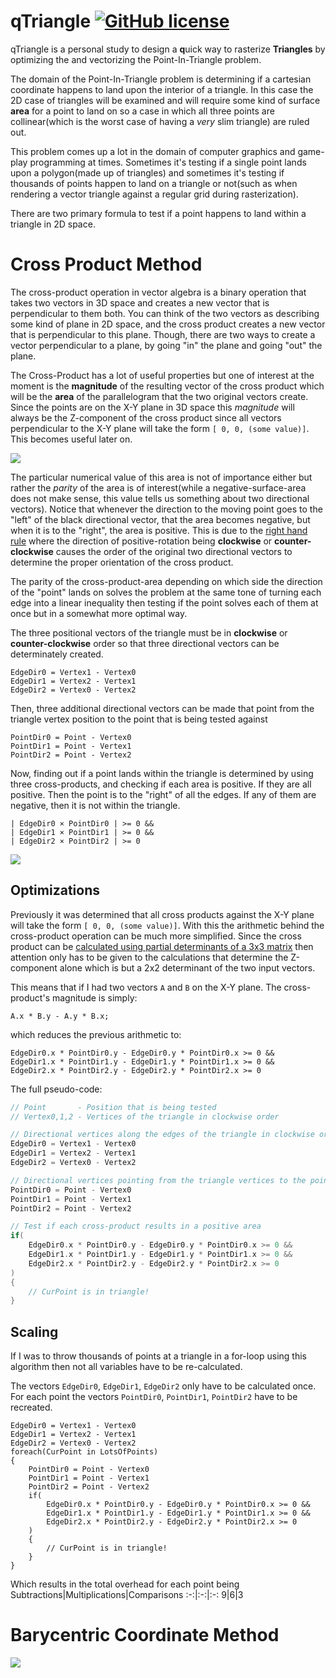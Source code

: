 # qTriangle [![GitHub license](https://img.shields.io/badge/license-MIT-blue.svg)](https://raw.githubusercontent.com/Wunkolo/qTriangle/master/LICENSE)

qTriangle is a personal study to design a **q**uick way to rasterize **Triangles** by optimizing the and vectorizing the Point-In-Triangle problem.

The domain of the Point-In-Triangle problem is determining if a cartesian coordinate happens to land upon the interior of a triangle. In this case the 2D case of triangles will be examined and will require some kind of surface **area** for a point to land on so a case in which all three points are collinear(which is the worst case of having a *very* slim triangle) are ruled out.

This problem comes up a lot in the domain of computer graphics and game-play programming at times. Sometimes it's testing if a single point lands upon a polygon(made up of triangles) and sometimes it's testing if thousands of points happen to land on a triangle or not(such as when rendering a vector triangle against a regular grid during rasterization).

There are two primary formula to test if a point happens to land within a triangle in 2D space.

# Cross Product Method

The cross-product operation in vector algebra is a binary operation that takes two vectors in 3D space and creates a new vector that is perpendicular to them both. You can think of the two vectors as describing some kind of plane in 2D space, and the cross product creates a new vector that is perpendicular to this plane. Though, there are two ways to create a vector perpendicular to a plane, by going "in" the plane and going "out" the plane.

The Cross-Product has a lot of useful properties but one of interest at the moment is the **magnitude** of the resulting vector of the cross product which will be the **area** of the parallelogram that the two original vectors create. Since the points are on the X-Y plane in 3D space this *magnitude* will always be the Z-component of the cross product since all vectors perpendicular to the X-Y plane will take the form `[ 0, 0, (some value)]`. This becomes useful later on.

![](media/Cross.gif)

The particular numerical value of this area is not of importance either but rather the *parity* of the area is of interest(while a negative-surface-area does not make sense, this value tells us something about two directional vectors). Notice that whenever the direction to the moving point goes to the "left" of the black directional vector, that the area becomes negative, but when it is to the "right", the area is positive.
This is due to the [right hand rule](https://en.wikipedia.org/wiki/Right-hand_rule) where the direction of positive-rotation being **clockwise** or **counter-clockwise** causes the order of the original two directional vectors to determine the proper orientation of the cross product.

The parity of the cross-product-area depending on which side the direction of the "point" lands on solves the problem at the same tone of turning each edge into a linear inequality then testing if the point solves each of them at once but in a somewhat more optimal way.

The three positional vectors of the triangle must be in **clockwise** or **counter-clockwise** order so that three directional vectors can be determinately created.
```
EdgeDir0 = Vertex1 - Vertex0
EdgeDir1 = Vertex2 - Vertex1
EdgeDir2 = Vertex0 - Vertex2
```
Then, three additional directional vectors can be made that point from the triangle vertex position to the point that is being tested against
```
PointDir0 = Point - Vertex0
PointDir1 = Point - Vertex1
PointDir2 = Point - Vertex2
```

Now, finding out if a point lands within the triangle is determined by using three cross-products, and checking if each area is positive. If they are all positive. Then the point is to the "right" of all the edges. If any of them are negative, then it is not within the triangle.
```
| EdgeDir0 × PointDir0 | >= 0 &&
| EdgeDir1 × PointDir1 | >= 0 &&
| EdgeDir2 × PointDir2 | >= 0
```

![](media/CrossMethod.gif)

## Optimizations

Previously it was determined that all cross products against the X-Y plane will take the form `[ 0, 0, (some value)]`. With this the arithmetic behind the cross-product operation can be much more simplified. Since the cross product can be [calculated using partial determinants of a 3x3 matrix](https://en.wikipedia.org/wiki/Rule_of_Sarrus) then attention only has to be given to the calculations that determine the Z-component alone which is but a 2x2 determinant of the two input vectors.

This means that if I had two vectors `A` and `B` on the X-Y plane. The cross-product's magnitude is simply:
```
A.x * B.y - A.y * B.x;
```
which reduces the previous arithmetic to:
```
EdgeDir0.x * PointDir0.y - EdgeDir0.y * PointDir0.x >= 0 &&
EdgeDir1.x * PointDir1.y - EdgeDir1.y * PointDir1.x >= 0 &&
EdgeDir2.x * PointDir2.y - EdgeDir2.y * PointDir2.x >= 0
```

The full pseudo-code:
```cpp
// Point       - Position that is being tested
// Vertex0,1,2 - Vertices of the triangle in clockwise order

// Directional vertices along the edges of the triangle in clockwise order
EdgeDir0 = Vertex1 - Vertex0
EdgeDir1 = Vertex2 - Vertex1
EdgeDir2 = Vertex0 - Vertex2

// Directional vertices pointing from the triangle vertices to the point
PointDir0 = Point - Vertex0
PointDir1 = Point - Vertex1
PointDir2 = Point - Vertex2

// Test if each cross-product results in a positive area
if(
	EdgeDir0.x * PointDir0.y - EdgeDir0.y * PointDir0.x >= 0 &&
	EdgeDir1.x * PointDir1.y - EdgeDir1.y * PointDir1.x >= 0 &&
	EdgeDir2.x * PointDir2.y - EdgeDir2.y * PointDir2.x >= 0
)
{
	// CurPoint is in triangle!
}
```

## Scaling

If I was to throw thousands of points at a triangle in a for-loop using this algorithm then not all variables have to be re-calculated.

The vectors `EdgeDir0`, `EdgeDir1`, `EdgeDir2` only have to be calculated once. For each point the vectors `PointDir0`, `PointDir1`, `PointDir2` have to be recreated.

```
EdgeDir0 = Vertex1 - Vertex0
EdgeDir1 = Vertex2 - Vertex1
EdgeDir2 = Vertex0 - Vertex2
foreach(CurPoint in LotsOfPoints)
{
	PointDir0 = Point - Vertex0
	PointDir1 = Point - Vertex1
	PointDir2 = Point - Vertex2
	if(
		EdgeDir0.x * PointDir0.y - EdgeDir0.y * PointDir0.x >= 0 &&
		EdgeDir1.x * PointDir1.y - EdgeDir1.y * PointDir1.x >= 0 &&
		EdgeDir2.x * PointDir2.y - EdgeDir2.y * PointDir2.x >= 0
	)
	{
		// CurPoint is in triangle!
	}
}
```
Which results in the total overhead for each point being
Subtractions|Multiplications|Comparisons
:-:|:-:|:-:
9|6|3

# Barycentric Coordinate Method

![](media/BarycentricMethod.gif)